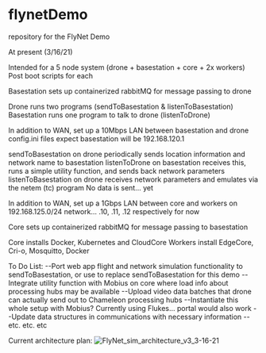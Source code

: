 
# flynetDemo
repository for the FlyNet Demo

At present (3/16/21)

Intended for a 5 node system (drone + basestation + core + 2x workers)
Post boot scripts for each 

Basestation sets up containerized rabbitMQ for message passing to drone

Drone runs two programs (sendToBasestation & listenToBasestation)
Basestation runs one program to talk to drone (listenToDrone)

In addition to WAN, set up a 10Mbps LAN between basestation and drone
config.ini files expect basestation will be 192.168.120.1

sendToBasestation on drone periodically sends location information and network name to basestation
listenToDrone on basestation receives this, runs a simple utility function, and sends back network parameters
listenToBasestation on drone receives network parameters and emulates via the netem (tc) program
No data is sent... yet

In addition to WAN, set	up a 1Gbps LAN between core and	workers	on 192.168.125.0/24 network... .10, .11, .12 respectively for now

Core sets up containerized rabbitMQ for message	passing	to basestation

Core installs Docker, Kubernetes and CloudCore
Workers install EdgeCore, Cri-o, Mosquitto, Docker

To Do List:
--Port web app flight and network simulation functionality to sendToBasestation, or use to replace sendToBasestation for this demo
--Integrate utility function with Mobius on core where load info about processing hubs may be available
--Upload video data batches that drone can actually send out to Chameleon processing hubs
--Instantiate this whole setup with Mobius?  Currently using Flukes... portal would also work
--Update data structures in communications with necessary information
--etc. etc. etc

Current architecture plan:
![FlyNet_sim_architecture_v3_3-16-21](https://user-images.githubusercontent.com/30157582/111386590-d6a5e980-8682-11eb-8df5-d8b3fed2333a.png)

